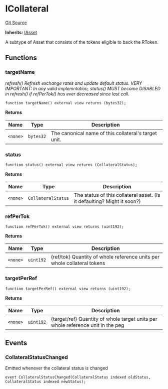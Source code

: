 # ICollateral
[Git Source](https://github.com/larrythecucumber321/protocol/blob/3222eb21fbb20ddd3d3fa2233072dfa96ea3e340/contracts/interfaces/IAsset.sol)

**Inherits:**
[IAsset](/src/contracts/interfaces/IAsset.sol/interface.IAsset.md)

A subtype of Asset that consists of the tokens eligible to back the RToken.


## Functions
### targetName

*refresh()
Refresh exchange rates and update default status.
VERY IMPORTANT: In any valid implemntation, status() MUST become DISABLED in refresh() if
refPerTok() has ever decreased since last call.*


```solidity
function targetName() external view returns (bytes32);
```
**Returns**

|Name|Type|Description|
|----|----|-----------|
|`<none>`|`bytes32`|The canonical name of this collateral's target unit.|


### status


```solidity
function status() external view returns (CollateralStatus);
```
**Returns**

|Name|Type|Description|
|----|----|-----------|
|`<none>`|`CollateralStatus`|The status of this collateral asset. (Is it defaulting? Might it soon?)|


### refPerTok


```solidity
function refPerTok() external view returns (uint192);
```
**Returns**

|Name|Type|Description|
|----|----|-----------|
|`<none>`|`uint192`|{ref/tok} Quantity of whole reference units per whole collateral tokens|


### targetPerRef


```solidity
function targetPerRef() external view returns (uint192);
```
**Returns**

|Name|Type|Description|
|----|----|-----------|
|`<none>`|`uint192`|{target/ref} Quantity of whole target units per whole reference unit in the peg|


## Events
### CollateralStatusChanged
Emitted whenever the collateral status is changed


```solidity
event CollateralStatusChanged(CollateralStatus indexed oldStatus, CollateralStatus indexed newStatus);
```

